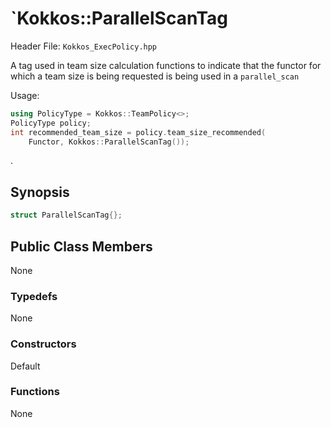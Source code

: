 # `Kokkos::ParallelScanTag

Header File: `Kokkos_ExecPolicy.hpp`

A tag used in team size calculation functions to indicate that the functor for which a team size is being requested is being used in a `parallel_scan`

Usage: 
  ```c++
  using PolicyType = Kokkos::TeamPolicy<>; 
  PolicyType policy;
  int recommended_team_size = policy.team_size_recommended(
      Functor, Kokkos::ParallelScanTag());
  ```

. 

## Synopsis 
  ```c++
  struct ParallelScanTag{};
  ```

## Public Class Members

  None

### Typedefs
   
 None

### Constructors
 
 Default

### Functions

 None
